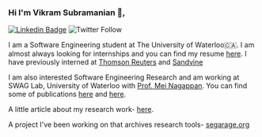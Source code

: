 ### Hi I'm Vikram Subramanian 👋,

[![Linkedin Badge](https://img.shields.io/badge/-LinkedIn-blue?style=flat-square&logo=Linkedin&logoColor=white&link=https://www.linkedin.com/in/vikram-n-subramanian/)](https://www.linkedin.com/in/vikram-n-subramanian/)    ![Twitter Follow](https://img.shields.io/twitter/follow/VikramSubrama11?label=Vikram)

I am a Software Engineering student at The University of Waterloo🇨🇦. I am almost always looking for internships and you can find my resume [here](https://github.com/vikramsubramanian/resume). I have previously interned at [Thomson Reuters](https://innovation.thomsonreuters.com/en/labs.html) and [Sandvine](https://www.sandvine.com/)


I am also interested Software Engineering Research and am working at SWAG Lab, University of Waterloo with [Prof. Mei Nagappan](https://cs.uwaterloo.ca/~m2nagapp/). You can find some of publications [here](https://github.com/vikramsubramanian/what_should_my_first_open_source_contribution_be) and [here](https://github.com/vikramsubramanian/first_time_OSS_contributors). 


A little article about my research work- [here](https://cs.uwaterloo.ca/news/cheriton-faculty-members-graduate-undergraduate-students-win-four-awards-at-icse-2020).


A project I've been working on that archives research tools- [segarage.org](https://segarage.org/)




<!--
**vikramsubramanian/vikramsubramanian** is a ✨ _special_ ✨ repository because its `README.md` (this file) appears on your GitHub profile.

Here are some ideas to get you started:

- 🔭 I’m currently working on ...
- 🌱 I’m currently learning ...
- 👯 I’m looking to collaborate on ...
- 🤔 I’m looking for help with ...
- 💬 Ask me about ...
- 📫 How to reach me: ...
- 😄 Pronouns: ...
- ⚡ Fun fact: ...
-->
